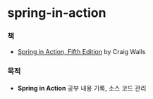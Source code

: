 # spring-in-action

### 책

- [Spring in Action, Fifth Edition](http://www.springinaction.com/) by Craig Walls

### 목적

- **Spring in Action** 공부 내용 기록, 소스 코드 관리

